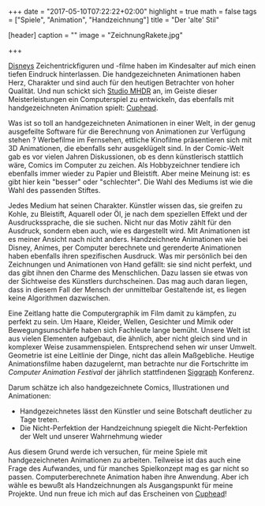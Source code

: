 +++
date = "2017-05-10T07:22:22+02:00"
highlight = true
math = false
tags = ["Spiele", "Animation", "Handzeichnung"]
title = "Der 'alte' Stil"

[header]
  caption = ""
  image = "ZeichnungRakete.jpg"

+++

[Disneys](http://disney.com) Zeichentrickfiguren und -filme haben im Kindesalter auf mich einen tiefen Eindruck hinterlassen. Die handgezeichneten Animationen haben Herz, Charakter und sind auch für den heutigen Betrachter von hoher Qualität. Und nun schickt sich [Studio MHDR](http://studiomdhr.com/) an, im Geiste dieser Meisterleistungen ein Computerspiel zu entwickeln, das ebenfalls mit handgezeichneten Animation spielt: [Cuphead](http://cupheadgame.com/).

Was ist so toll an handgezeichneten Animationen in einer Welt, in der genug ausgefeilte Software für die Berechnung von Animationen zur Verfügung stehen ? Werbefilme im Fernsehen, ettliche Kinofilme präsentieren sich mit 3D Animationen, die ebenfalls sehr ausgeklügelt sind. In der Comic-Welt gab es vor vielen Jahren Diskussionen, ob es denn künstlerisch stattlich wäre, Comics im Computer zu zeichen. Als Hobbyzeichner tendiere ich ebenfalls immer wieder zu Papier und Bleistift. Aber meine Meinung ist: es gibt hier kein "besser" oder "schlechter". Die Wahl des Mediums ist wie die Wahl des passenden Stiftes.

Jedes Medium hat seinen Charakter. Künstler wissen das, sie greifen zu Kohle, zu Bleistift, Aquarell oder Öl, je nach dem speziellen Effekt und der Ausdruckssprache, die sie suchen. Nicht nur das Motiv zählt für den Ausdruck, sondern eben auch, wie es dargestellt wird. Mit Animationen ist es meiner Ansicht nach nicht anders. Handzeichnete Animationen wie bei Disney, Animes, per Computer berechnete und gerenderte Animationen haben ebenfalls ihren spezifischen Ausdruck. Was mir persönlich bei den Zeichnungen und Animationen von Hand gefällt: sie sind nicht perfekt, und das gibt ihnen den Charme des Menschlichen. Dazu lassen sie etwas von der Sichtweise des Künstlers durchscheinen. Das mag auch daran liegen, dass in diesem Fall der Mensch der unmittelbar Gestaltende ist, es liegen keine Algorithmen dazwischen.

Eine Zeitlang hatte die Computergraphik im Film damit zu kämpfen, zu perfekt zu sein. Um Haare, Kleider, Wellen, Gesichter und Mimik oder Bewegungsunschärfe haben sich Fachleute lange bemüht. Unsere Welt ist aus vielen Elementen aufgebaut, die ähnlich, aber nicht gleich sind und in komplexer Weise zusammenspielen. Entsprechend sehen wir unser Umwelt. Geometrie ist eine Leitlinie der Dinge, nicht das allein Maßgebliche. Heutige Animationsfilme haben dazugelernt, man betrachte nur die Fortschritte im *Computer Animation Festival* der jährlich stattfindenen [Siggraph](http://siggraph.org) Konferenz.

Darum schätze ich also handgezeichnete Comics, Illustrationen und Animationen:

+  Handgezeichnetes lässt den Künstler und seine Botschaft deutlicher zu Tage treten.
+  Die Nicht-Perfektion der Handzeichnung spiegelt die Nicht-Perfektion der Welt und unserer Wahrnehmung wieder

Aus diesem Grund werde ich versuchen, für meine Spiele mit handgezeichneten Animationen zu arbeiten. Teilweise ist das auch eine Frage des Aufwandes, und für manches Spielkonzept mag es gar nicht so passen. Computerberechnete Animation haben ihre Anwendung. Aber ich wähle es bewußt als Handzeichnungen als Ausgangspunkt für meine Projekte. Und nun freue ich mich auf das Erscheinen von [Cuphead](http://cupheadgame.com/)!
